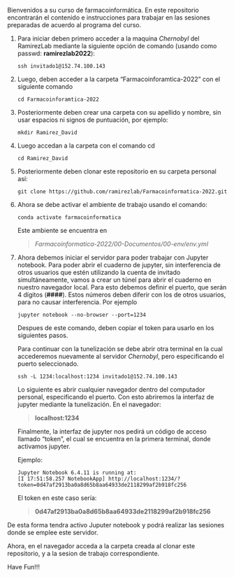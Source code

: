 Bienvenidos a su curso de farmacoinformática. En este repositorio encontrarán el contenido e instrucciones para trabajar en las sesiones preparadas de acuerdo al programa del curso.

1. Para iniciar deben primero acceder a la maquina *Chernobyl* del RamirezLab mediante la siguiente opción de comando (usando como passwd: **ramirezlab2022**):

   ```console
   ssh invitado1@152.74.100.143
   ```

2. Luego, deben acceder a la carpeta “Farmacoinforamtica-2022” con el siguiente comando

   ```console
   cd Farmacoinforamtica-2022
   ```

3. Posteriormente deben crear una carpeta con su apellido y nombre, sin usar espacios ni signos de puntuación, por ejemplo:

   ```console
   mkdir Ramirez_David
   ```

4. Luego accedan a la carpeta con el comando cd
  
   ```console
   cd Ramirez_David
   ```

5. Posteriormente deben clonar este repositorio en su carpeta personal así:

   ```console
   git clone https://github.com/ramirezlab/Farmacoinformatica-2022.git
   ```
   
6. Ahora se debe activar el ambiente de trabajo usando el comando:

   ```console
   conda activate farmacoinformatica 
   ```
   Este ambiente se encuentra en 
   >*Farmacoinformatica-2022/00-Documentos/00-env/env.yml*

7. Ahora debemos iniciar el servidor para poder trabajar con Jupyter notebook. Para poder abrir el cuaderno de jupyter, sin interferencia de otros usuarios que estén utilizando la cuenta de invitado simultáneamente, vamos a crear un túnel para abrir el cuaderno en nuestro navegador local. Para esto debemos definir el puerto, que serán 4 dígitos (**####**). Estos números deben diferir con los de otros usuarios, para no causar interferencia. Por ejemplo

   ```console
   jupyter notebook --no-browser --port=1234
   ```
   
   Despues de este comando, deben copiar el token para usarlo en los siguientes pasos.
   
   Para continuar con la tunelización se debe abrir otra terminal en la cual accederemos nuevamente al servidor *Chernobyl*, pero especificando el puerto seleccionado.
   
   ```console
   ssh -L 1234:localhost:1234 invitado1@152.74.100.143 
   ```
	
   Lo siguiente es abrir cualquier navegador dentro del computador personal, especificando el puerto. Con esto abriremos la interfaz de jupyter mediante la tunelización. En el navegador:
   > **localhost:1234**

   Finalmente, la interfaz de jupyter nos pedirá un código de acceso llamado “token”, el cual se encuentra en la primera terminal, donde activamos jupyter.

   Ejemplo:

   ```console
   Jupyter Notebook 6.4.11 is running at: 
   [I 17:51:58.257 NotebookApp] http://localhost:1234/?token=0d47af2913ba0a8d65b8aa64933de2118299af2b918fc256 
   ```

   El token en este caso sería:
   > **0d47af2913ba0a8d65b8aa64933de2118299af2b918fc256**

De esta forma tendra activo Juputer notebook y podrá realizar las sesiones donde se emplee este servidor.

Ahora, en el navegador acceda a la carpeta creada al clonar este repositorio, y a la sesion de trabajo correspondiente.

Have Fun!!!
